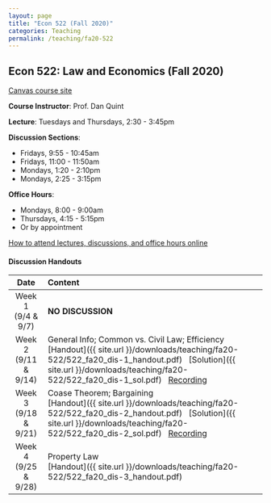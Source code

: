 ```yaml
---
layout: page
title: "Econ 522 (Fall 2020)"
categories: Teaching
permalink: /teaching/fa20-522
---
```


## Econ 522: Law and Economics (Fall 2020)

[Canvas course site](https://canvas.wisc.edu/courses/218041)

**Course Instructor**: Prof. Dan Quint

**Lecture**: Tuesdays and Thursdays, 2:30 - 3:45pm

**Discussion Sections**: 
* Fridays, 9:55 - 10:45am
* Fridays, 11:00 - 11:50am
* Mondays, 1:20 - 2:10pm
* Mondays, 2:25 - 3:15pm

**Office Hours**: 
* Mondays, 8:00 - 9:00am
* Thursdays, 4:15 - 5:15pm
* Or by appointment

[How to attend lectures, discussions, and office hours online](https://canvas.wisc.edu/courses/218041/pages/how-to-join-live-lecture-slash-discussion-section-slash-office-hours)

#### Discussion Handouts

|     Date    |                     Content                     |
|:-----------:|	:---------------------------------------------- |
| Week 1 <br> (9/4 & 9/7) | **NO DISCUSSION** |
| Week 2 <br> (9/11 & 9/14) | General Info; Common vs. Civil Law; Efficiency <br> [Handout]({{ site.url }}/downloads/teaching/fa20-522/522_fa20_dis-1_handout.pdf) &nbsp; [Solution]({{ site.url }}/downloads/teaching/fa20-522/522_fa20_dis-1_sol.pdf) &nbsp; [Recording](https://us-lti.bbcollab.com/collab/ui/session/playback/load/b9403c970eba4d19a56c214f6838e50a) |
| Week 3 <br> (9/18 & 9/21) | Coase Theorem; Bargaining <br> [Handout]({{ site.url }}/downloads/teaching/fa20-522/522_fa20_dis-2_handout.pdf) &nbsp; [Solution]({{ site.url }}/downloads/teaching/fa20-522/522_fa20_dis-2_sol.pdf) &nbsp; [Recording](https://us-lti.bbcollab.com/recording/372c8b0fd03941799bf87a942f1618d5)|
| Week 4 <br> (9/25 & 9/28) | Property Law <br> [Handout]({{ site.url }}/downloads/teaching/fa20-522/522_fa20_dis-3_handout.pdf)|